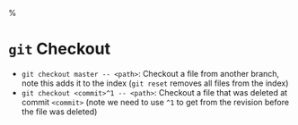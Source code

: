 %

# `git` Checkout

- `git checkout master -- <path>`: Checkout a file from another branch, note this adds it to the index (`git reset` removes all files from the index)
- `git checkout <commit>^1 -- <path>`: Checkout a file that was deleted at commit `<commit>` (note we need to use `^1` to get from the revision before the file was deleted)
